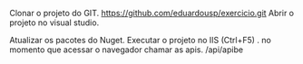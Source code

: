 Clonar o projeto do GIT.
https://github.com/eduardousp/exercicio.git
Abrir o projeto no visual studio.

Atualizar os pacotes do Nuget.
Executar o projeto no IIS (Ctrl+F5) .
no momento que acessar o navegador chamar as apis.
/api/apibe
